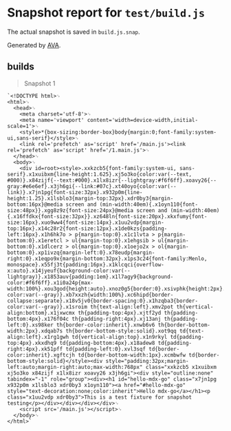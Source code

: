 # Snapshot report for `test/build.js`

The actual snapshot is saved in `build.js.snap`.

Generated by [AVA](https://ava.li).

## builds

> Snapshot 1

    `<!DOCTYPE html>␊
    <html>␊
      <head>␊
        <meta charset='utf-8'>␊
        <meta name='viewport' content='width=device-width,initial-scale=1'>␊
        <style>*{box-sizing:border-box}body{margin:0;font-family:system-ui,sans-serif}</style>␊
        <link rel='prefetch' as='script' href='/main.js'><link rel='prefetch' as='script' href='/1.main.js'>␊
      </head>␊
      <body>␊
        <div id=root><style>.xxkzcb5{font-family:system-ui, sans-serif}.x1xuibxm{line-height:1.625}.xj5o3ko{color:var(--text, #000)}.x84zijf{--text:#000}.x1lx8izr{--lightgray:#f6f6ff}.xoavy26{--gray:#e6e6ef}.x3jh6gi{--link:#07c}.xt40oyo{color:var(--link)}.x7jn1pg{font-size:32px}.x932p0m{line-height:1.25}.x1lsblo3{margin-top:32px}.xdr0by3{margin-bottom:16px}@media screen and (min-width:40em){.x1oyn110{font-size:48px}}.xgg8z9z{font-size:24px}@media screen and (min-width:40em){.x16ffdkx{font-size:32px}}.xz648ln{font-size:20px}.xkxfumy{font-size:16px}.xuo9ww4{font-size:14px}.x1uu2vdp{margin-top:16px}.x14c28r2{font-size:12px}.x1de0kzs{padding-left:16px}.x1h6hk7o > p{margin-top:0}.x1c1lvta > p{margin-bottom:0}.x1eretcl > ul{margin-top:0}.x1ehgsib > ul{margin-bottom:0}.x1dlcerz > ol{margin-top:0}.x1oejo2x > ol{margin-bottom:0}.xp1ivzq{margin-left:0}.x78eudp{margin-right:0}.x1eqpo9x{margin-bottom:32px}.x1ps3c24{font-family:Menlo, monospace}.x55fj3t{padding:16px}.x1klcqci{overflow-x:auto}.x14jyeuf{background-color:var(--lightgray)}.x1853auv{padding:1em}.x1l7agy9{background-color:#f6f6ff}.x1i0a24p{max-width:100%}.xou3god{height:auto}.xnoz0g5{border:0}.xsivphk{height:2px}.xz4sy0x{background-color:var(--gray)}.xb7xxzh{width:100%}.xc6hipd{border-collapse:separate}.x18v5jv0{border-spacing:0}.x1hzqba3{border-color:var(--gray)}.x1sroim th{text-align:left}.xmv2pot th{vertical-align:bottom}.x1jxwcmx th{padding-top:4px}.xjtf2yd th{padding-bottom:4px}.x176f04c th{padding-right:4px}.xj13anj th{padding-left:0}.xs98ker th{border-color:inherit}.xnwb6v6 th{border-bottom-width:2px}.xdqab7s th{border-bottom-style:solid}.xot9qq td{text-align:left}.x1rg1gwh td{vertical-align:top}.x1n9rkyl td{padding-top:4px}.xkxdhq9 td{padding-bottom:4px}.x18adew8 td{padding-right:4px}.xk51pff td{padding-left:0}.xvl3sqf td{border-color:inherit}.xgftcjh td{border-bottom-width:1px}.xcmbwfw td{border-bottom-style:solid}</style><div style="padding:32px;margin-left:auto;margin-right:auto;max-width:768px" class="xxkzcb5 x1xuibxm xj5o3ko x84zijf x1lx8izr xoavy26 x3jh6gi"><div style="outline:none" tabindex="-1" role="group"><div><h1 id="hello-mdx-go" class="x7jn1pg x932p0m x1lsblo3 xdr0by3 x1oyn110"><a href="#hello-mdx-go" style="text-decoration:none;color:inherit">Hello mdx-go</a></h1><p class="x1uu2vdp xdr0by3">This is a test fixture for snapshot testing</p></div></div></div></div>␊
        <script src='/main.js'></script>␊
      </body>␊
    </html>`
